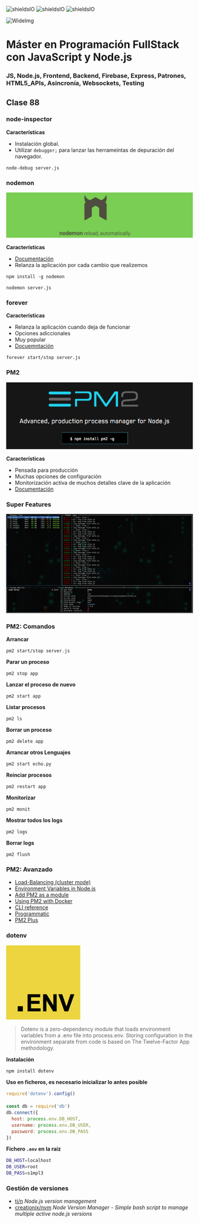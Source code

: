![shieldsIO](https://img.shields.io/github/issues/Fictizia/Master-en-programacion-fullstack-con-JavaScript-y-Node.js_ed2.svg)
![shieldsIO](https://img.shields.io/github/forks/Fictizia/Master-en-programacion-fullstack-con-JavaScript-y-Node.js_ed2.svg)
![shieldsIO](https://img.shields.io/github/stars/Fictizia/Master-en-programacion-fullstack-con-JavaScript-y-Node.js_ed2.svg)

![WideImg](http://fictizia.com/img/github/Fictizia-plan-estudios-github.jpg)

# Máster en Programación FullStack con JavaScript y Node.js
### JS, Node.js, Frontend, Backend, Firebase, Express, Patrones, HTML5_APIs, Asincronía, Websockets, Testing

## Clase 88


### node-inspector 

**Características** 
- Instalación global.
- Utilizar `debugger;` para lanzar las herrameintas de depuración del navegador.
```
node-debug server.js
```

### nodemon

![img](../assets/clase88/60ff9119-2635-4669-b849-43112b10b37b.png)

**Características** 
- [Documentación](https://github.com/remy/nodemon#nodemon)
- Relanza la aplicación por cada cambio que realizemos
```
npm install -g nodemon
```  
```
nodemon server.js
```

### forever

**Características** 
- Relanza la aplicación cuando deja de funcionar
- Opciones adiccionales
- Muy popular
- [Docuemntación](https://github.com/foreverjs/forever)
```
forever start/stop server.js
```

### PM2

![img](../assets/clase88/83f757e4-af1c-4b67-95b1-17717f11f72e.png)

**Características**
- Pensada para producción
- Muchas opciones de configuración
- Monitorización activa de muchos detalles clave de la aplicación
- [Documentación](http://pm2.keymetrics.io/)

### Super Features

![img](../assets/clase88/f4885162-0b8a-4a98-b154-8096176883d2.png)


### PM2: Comandos

**Arrancar**
```
pm2 start/stop server.js
```

**Parar un proceso**
```
pm2 stop app
```

**Lanzar el proceso de nuevo**
```
pm2 start app
```

**Listar procesos**
```
pm2 ls
```

**Borrar un proceso**
```
pm2 delete app
```

**Arrancar otros Lenguajes**
```
pm2 start echo.py
```

**Reinciar procesos**
```
pm2 restart app
```

**Monitorizar**
```
pm2 monit
```

**Mostrar todos los logs**
```
pm2 logs
```

**Borrar logs**
```
pm2 flush
```

### PM2: Avanzado

- [Load-Balancing (cluster mode)](https://pm2.io/doc/en/runtime/guide/load-balancing/)
- [Environment Variables in Node.js](https://pm2.io/doc/en/runtime/best-practices/environment-variables/)
- [Add PM2 as a module](https://pm2.io/doc/en/runtime/integration/elastic-beanstalk/#add-pm2-as-a-module)
- [Using PM2 with Docker](https://pm2.io/doc/en/runtime/integration/docker/)
- [CLI reference](https://pm2.io/doc/en/runtime/reference/pm2-cli/)
- [Programmatic](https://pm2.io/doc/en/runtime/reference/pm2-programmatic/)
- [PM2 Plus](https://pm2.io/doc/en/plus/quick-start/)


### dotenv

![img](../assets/clase88/382d3277-338e-4e93-b673-ac854b096c30.png)

> Dotenv is a zero-dependency module that loads environment variables from a .env file into process.env. Storing configuration in the environment separate from code is based on The Twelve-Factor App methodology.

**Instalación**
```bash
npm install dotenv
```

**Uso en ficheros, es necesario inicializar lo antes posible**
```js
require('dotenv').config()

const db = require('db')
db.connect({
  host: process.env.DB_HOST,
  username: process.env.DB_USER,
  password: process.env.DB_PASS
})
```

**Fichero `.env` en la raiz**
```bash
DB_HOST=localhost
DB_USER=root
DB_PASS=s1mpl3
```


### Gestión de versiones
- [tj/n](https://github.com/tj/n) *Node.js version management*
- [creationix/nvm](https://github.com/creationix/nvm) *Node Version Manager - Simple bash script to manage multiple active node.js versions*

